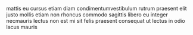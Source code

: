 mattis eu cursus etiam diam condimentumvestibulum rutrum praesent elit justo
mollis etiam non rhoncus commodo sagittis libero eu integer necmauris lectus
non est mi sit felis praesent consequat ut lectus in odio lacus mauris